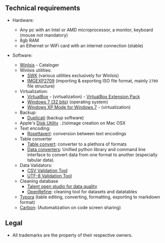 ## Technical requirements ##

* Hardware:
    - Any pc with an Intel or AMD microprocessor, a monitor, keyboard (mouse not mandatory)
    - 8gb RAM
    - an Ethernet or WiFi card with an internet connection (stable)
    
* Software:
    - [WinIsis](http://modelo.bvsalud.org/download/winisis/winisis-Windows-1.5.3.exe) - Cataloger
    - WinIsis utilities:
        - [SWK](ftp://irbis.tomsk.ru/pub/isis/isis_products/swk-isis-utilites/) (various utilities exclusively for WinIsis)
        - [IMGEXP2709](ftp://irbis.tomsk.ru/pub/isis/isis_products/db-iso/ver4/impexp2709/) (importing & exporting ISO file format, mainly `2709` file structure)
    - Virtualization:
        - [VirtualBox](https://www.virtualbox.org/) - (virtualization)
              - [VirtualBox Extension Pack](https://www.virtualbox.org/wiki/Downloads)
        - [Windows 7 (32 bits)](https://www.microsoft.com/es-es/software-download/windows7) (operating system)
        - [Windows XP Mode for Windows 7](https://www.microsoft.com/es-ar/download/details.aspx?id=8002)  - (virtualization)
    - Backup:
        - [Duplicati](https://www.duplicati.com/) (backup software)
    - Apple's [Disk Utility](https://support.wdc.com/knowledgebase/answer.aspx?ID=1362) `.ISO`image creation on Mac OSX
    - Text encoding:
        - [Rosettavert](https://eclecticlight.co/downloads/): conversion between text encodings
    - Table converter
        - [Table convert](https://tableconvert.com/): converter to a plethora of formats
        - [Data converters](http://okfnlabs.org/dataconverters/): Unified python library and command line interface to convert data from one format to another (especially tabular data).
    - Data Validators:
        - [CSV Validation Tool](https://github.com/digital-preservation/csv-validator)
        - [UTF-8 Validation Tool](https://github.com/digital-preservation/utf8-validator)
    - Cleaning database
        - [Talent open studio for data quality](https://www.talend.com/products/talend-open-studio/data-quality-open-studio/)
        - [OpenRefine](http://openrefine.org/): cleaning tool for datasets and datatables
    - [Typora](https://typora.io/) (table editing, converting, formatting, exporting to markdown format)
    - [Carbon](https://carbon.now.sh/): (Automatization on code screen sharing)

## Legal ##

* All trademarks are the property of their respective owners.